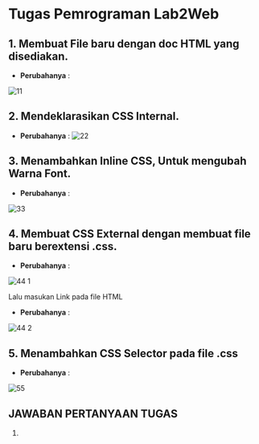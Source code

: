 # Tugas Pemrograman Lab2Web

## 1. Membuat File baru dengan doc HTML yang disediakan. 
- **Perubahanya** :

![11](https://user-images.githubusercontent.com/56239989/113124116-64670480-923f-11eb-84c7-36136f2c85d9.jpg)
## 2. Mendeklarasikan CSS Internal. 
- **Perubahanya** :
![22](https://user-images.githubusercontent.com/56239989/113124128-6630c800-923f-11eb-8251-2ce31a1351c7.jpg)
## 3. Menambahkan Inline CSS, Untuk mengubah Warna Font. 
- **Perubahanya** :

![33](https://user-images.githubusercontent.com/56239989/113124534-cde71300-923f-11eb-9f71-d2de3fe9ab1b.jpg)
## 4. Membuat CSS External dengan membuat file baru berextensi .css.
- **Perubahanya** :

![44 1](https://user-images.githubusercontent.com/56239989/113124540-cf184000-923f-11eb-9167-a156f0728cc0.jpg)

   Lalu masukan Link pada file HTML
- **Perubahanya** :

![44 2](https://user-images.githubusercontent.com/56239989/113124542-cf184000-923f-11eb-8ce5-610ee32a438d.jpg)
## 5. Menambahkan CSS Selector pada file .css
- **Perubahanya** :

![55](https://user-images.githubusercontent.com/56239989/113125359-b65c5a00-9240-11eb-8d60-942365a562cf.jpg)

## JAWABAN PERTANYAAN TUGAS
1. 
